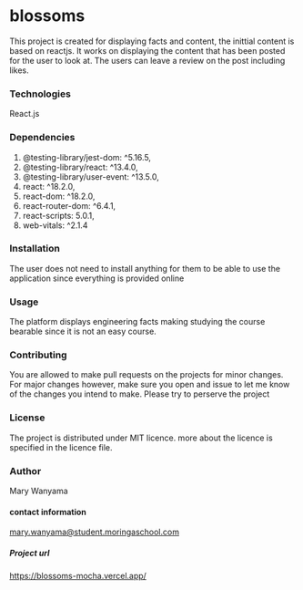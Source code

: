 # blossoms
This project is created for displaying facts and content, the inittial content is based on reactjs. It works on displaying the content that has been posted for the user to look at. The users can leave a review on the post including likes.
### Technologies
React.js

### Dependencies
1.  @testing-library/jest-dom: ^5.16.5,
2.  @testing-library/react: ^13.4.0,
3.  @testing-library/user-event: ^13.5.0,
4.  react: ^18.2.0,
5.  react-dom: ^18.2.0,
6.  react-router-dom: ^6.4.1,
7.  react-scripts: 5.0.1,
8.  web-vitals: ^2.1.4   
### Installation
The user does not need to install anything for them to be able to use the application since everything is provided online

### Usage
The platform displays engineering facts making studying the course bearable since it is not an easy course.

### Contributing
You are allowed to make pull requests on the projects for minor changes. For major changes however, make sure you open and issue to let me know of the changes you intend to make. Please try to perserve the project
### License
The project is distributed under MIT licence. more about the licence is specified in the licence file.
### Author 
Mary Wanyama

#### contact information
mary.wanyama@student.moringaschool.com

##### Project url 
https://blossoms-mocha.vercel.app/
